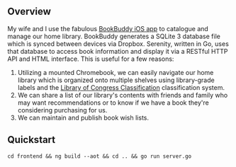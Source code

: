 ## Overview
My wife and I use the fabulous [BookBuddy iOS app](https://itunes.apple.com/us/app/bookbuddy-pro/id395149950?mt=8) to catalogue and manage our home library. BookBuddy generates a SQLite 3 database file which is synced between devices via Dropbox. Serenity, written in Go, uses that database to access book information and display it via a RESTful HTTP API and HTML interface. This is useful for a few reasons:
1. Utilizing a mounted Chromebook, we can easily navigate our home library which is organized onto multiple shelves using library-grade labels and the [Library of Congress Classification](https://www.loc.gov/catdir/cpso/lcc.html) classification system.
1. We can share a list of our library's contents with friends and family who may want recommendations or to know if we have a book they're considering purchasing for us.
1. We can maintain and publish book wish lists.

## Quickstart
```
cd frontend && ng build --aot && cd .. && go run server.go
```

